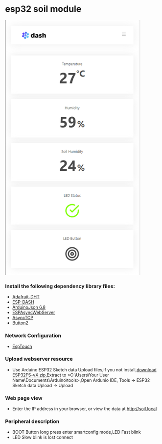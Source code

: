esp32 soil module
===========================
![](1.png)

### Install the following dependency library files:
- [Adafruit-DHT](https://github.com/adafruit/DHT-sensor-library)
- [ESP-DASH](https://github.com/lewisxhe/ESP-DASH)
- [ArduinoJson 6.8](https://github.com/bblanchon/ArduinoJson)
- [ESPAsyncWebServer](https://github.com/me-no-dev/ESPAsyncWebServer)
- [AsyncTCP](https://github.com/me-no-dev/AsyncTCP)
- [Button2](https://github.com/lewisxhe/Button2)

### Network Configuration
- [EspTouch](https://www.espressif.com/en/products/software/esp-touch/resources)

### Upload webserver resource
- Use Arduino ESP32 Sketch data Upload files,if you not install,[download ESP32FS-vX.zip](https://github.com/me-no-dev/arduino-esp32fs-plugin/releases),Extract to <C:\Users\Your User Name\Documents\Arduino\tools>,Open Ardunio IDE,  Tools -> ESP32 Sketch data Upload -> Upload

### Web page view
- Enter the IP address in your browser, or view the data at http://soil.local


### Peripheral description
- BOOT Button long press enter smartconfig mode,LED Fast blink
- LED Slow blink is lost connect 